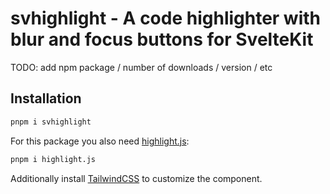 # svhighlight - A code highlighter with blur and focus buttons for SvelteKit

TODO: add npm package / number of downloads / version / etc
## Installation

```bash
pnpm i svhighlight
```

For this package you also need [highlight.js](https://www.npmjs.com/package/highlight.js?activeTab=readme):

```bash
pnpm i highlight.js
```

Additionally install [TailwindCSS](https://tailwindcss.com/docs/guides/sveltekit) to customize the component.


